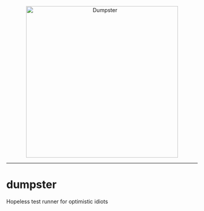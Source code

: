 <p align="center">
  <img src="https://github.com/kaliv0/dumpster/blob/main/truck.jpeg?raw=true" width="400" alt="Dumpster">
</p>

---
# dumpster

Hopeless test runner for optimistic idiots
